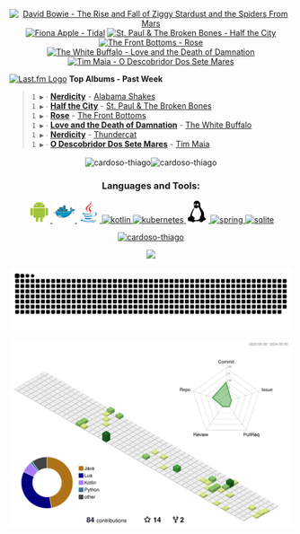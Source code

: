 <!-- lastfm -->
<p align="center"><a href="https://www.last.fm/music/David+Bowie/The+Rise+and+Fall+of+Ziggy+Stardust+and+the+Spiders+From+Mars"><img src="https://lastfm.freetls.fastly.net/i/u/64s/3017b2f31110e4f6de45a212fe93b4a3.png" title="David Bowie - The Rise and Fall of Ziggy Stardust and the Spiders From Mars"></a> <a href="https://www.last.fm/music/Fiona+Apple/Tidal"><img src="https://lastfm.freetls.fastly.net/i/u/64s/4a869ea64cde724b56a326eeeb53a70c.png" title="Fiona Apple - Tidal"></a> <a href="https://www.last.fm/music/St.+Paul+&+The+Broken+Bones/Half+the+City"><img src="https://lastfm.freetls.fastly.net/i/u/64s/43122519a3264707c76b5c99a0a052ec.png" title="St. Paul & The Broken Bones - Half the City"></a> <a href="https://www.last.fm/music/The+Front+Bottoms/Rose"><img src="https://lastfm.freetls.fastly.net/i/u/64s/d5525907067fe531d460f59f0e1b4e90.jpg" title="The Front Bottoms - Rose"></a> <a href="https://www.last.fm/music/The+White+Buffalo/Love+and+the+Death+of+Damnation"><img src="https://lastfm.freetls.fastly.net/i/u/64s/41632c3db74893681f5fce4cff360581.jpg" title="The White Buffalo - Love and the Death of Damnation"></a> <a href="https://www.last.fm/music/Tim+Maia/O+Descobridor+Dos+Sete+Mares"><img src="https://lastfm.freetls.fastly.net/i/u/64s/3a7cf4613082d4b58c938adc5d6f4033.png" title="Tim Maia - O Descobridor Dos Sete Mares"></a> </p>

<!--START_LASTFM_ALBUMS:{"period": "7day", "rows": 10}-->
<a href="https://last.fm" target="_blank"><img src="https://user-images.githubusercontent.com/17434202/215290617-e793598d-d7c9-428f-9975-156db1ba89cc.svg" alt="Last.fm Logo" width="18" height="13"/></a> **Top Albums - Past Week**

> `1 ▶️` ∙ **[Nerdicity](https://www.last.fm/music/Alabama+Shakes/Nerdicity)** - [Alabama Shakes](https://www.last.fm/music/Alabama+Shakes)<br/>
> `1 ▶️` ∙ **[Half the City](https://www.last.fm/music/St.+Paul+&+The+Broken+Bones/Half+the+City)** - [St. Paul & The Broken Bones](https://www.last.fm/music/St.+Paul+&+The+Broken+Bones)<br/>
> `1 ▶️` ∙ **[Rose](https://www.last.fm/music/The+Front+Bottoms/Rose)** - [The Front Bottoms](https://www.last.fm/music/The+Front+Bottoms)<br/>
> `1 ▶️` ∙ **[Love and the Death of Damnation](https://www.last.fm/music/The+White+Buffalo/Love+and+the+Death+of+Damnation)** - [The White Buffalo](https://www.last.fm/music/The+White+Buffalo)<br/>
> `1 ▶️` ∙ **[Nerdicity](https://www.last.fm/music/Thundercat/Nerdicity)** - [Thundercat](https://www.last.fm/music/Thundercat)<br/>
> `1 ▶️` ∙ **[O Descobridor Dos Sete Mares](https://www.last.fm/music/Tim+Maia/O+Descobridor+Dos+Sete+Mares)** - [Tim Maia](https://www.last.fm/music/Tim+Maia)<br/>
<!--END_LASTFM_ALBUMS-->

<p align="center"><img align="center" src="https://github-readme-stats-nine-kohl.vercel.app/api?username=cardoso-thiago&show_icons=true&locale=en&theme=gotham&hide=issues,contribs" alt="cardoso-thiago" /><img align="center" src="https://github-readme-stats-nine-kohl.vercel.app/api/top-langs?username=cardoso-thiago&show_icons=true&locale=en&layout=compact&theme=gotham" alt="cardoso-thiago" /></p>

<h3 align="center">Languages and Tools:</h3>
<p align="center"> <a href="https://developer.android.com" target="_blank"> <img src="https://github.com/devicons/devicon/blob/master/icons/android/android-original.svg" alt="android" width="40" height="40"/> </a> <a href="https://www.docker.com/" target="_blank"> <img src="https://github.com/devicons/devicon/blob/master/icons/docker/docker-original.svg" alt="docker" width="40" height="40"/> </a> <a href="https://www.java.com" target="_blank"> <img src="https://github.com/devicons/devicon/blob/master/icons/java/java-original.svg" alt="java" width="40" height="40"/> </a> <a href="https://kotlinlang.org" target="_blank"> <img src="https://www.vectorlogo.zone/logos/kotlinlang/kotlinlang-icon.svg" alt="kotlin" width="40" height="40"/> </a> <a href="https://kubernetes.io" target="_blank"> <img src="https://www.vectorlogo.zone/logos/kubernetes/kubernetes-icon.svg" alt="kubernetes" width="40" height="40"/> </a> <a href="https://www.linux.org/" target="_blank"> <img src="https://github.com/devicons/devicon/blob/master/icons/linux/linux-plain.svg" alt="linux" width="40" height="40"/> </a> <a href="https://spring.io/" target="_blank"> <img src="https://www.vectorlogo.zone/logos/springio/springio-icon.svg" alt="spring" width="40" height="40"/> </a> <a href="https://www.sqlite.org/" target="_blank"> <img src="https://www.vectorlogo.zone/logos/sqlite/sqlite-icon.svg" alt="sqlite" width="40" height="40"/> </a> </p>

<p align="center"> <a href="https://github.com/ryo-ma/github-profile-trophy"><img src="https://github-profile-trophy.vercel.app/?username=cardoso-thiago&column=7" alt="cardoso-thiago" /></a> </p>

<!--START_SECTION:comicstrip-->
<p align="center">
 <a href="https://xkcd.com/">
 <img src="https://imgs.xkcd.com/comics/local_group.png" />
</a>
</p>
<!--END_SECTION:comicstrip-->

![](https://github.com/cardoso-thiago/cardoso-thiago/raw/output/github-snake.svg)

![](profile-3d-contrib/profile-green-animate.svg)
